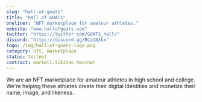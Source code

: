 ```yaml
---
slug: "hall-of-goats"
title: "Hall of GOATs"
oneliner: "NFT marketplace for amateur athletes."
website: "www.hallofgoats.com"
twitter: "https://twitter.com/GOATS_hall/"
discord: "https://discord.gg/RCeCN3kx"
logo: /img/hall-of-goats-logo.png
category: nft, marketplace
status: testnet
contract: market1.tikitac.testnet
---
```


We are an NFT marketplace for amateur athletes in high school and college. We're helping these athletes create their digital identities and monetize their name, image, and likeness.
